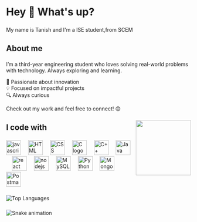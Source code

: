 <h1 align="left">Hey 👋 What's up?</h1>

###

<p align="left">My name is Tanish and I'm a ISE student,from SCEM</p>

###

<h2 align="left">About me</h2>

###

<p align="left">  I’m a third-year engineering student who loves solving real-world problems with technology. Always exploring and learning.  

🚀 Passionate about innovation  
💡 Focused on impactful projects  
🔍 Always curious  

Check out my work and feel free to connect!  😊</p>
###

<img align="right" height="150" src="https://imgs.search.brave.com/nyMzRVyOINjC39r5xDbDs98f5W5-Ii56tvsMVuHtEb8/rs:fit:860:0:0:0/g:ce/aHR0cHM6Ly9naWZk/Yi5jb20vaW1hZ2Vz/L2hpZ2gvcGV0ZXIt/Z3JpZmZpbi1mYW1p/bHktZ3V5LWhhcHB5/LWhlYWQtc3Bpbi1h/a2hiam1wYmN0cXp3/anhvLmdpZg.gif"  />

###

<h2 align="left">I code with</h2>

###

<div align="left">
  <img src="https://cdn.jsdelivr.net/gh/devicons/devicon/icons/javascript/javascript-original.svg" height="40" alt="javascript logo"  />
  <img width="12" />
  <img src="https://cdn.jsdelivr.net/gh/devicons/devicon/icons/html5/html5-original.svg" height="40" alt="HTML logo" />
  <img width="12" />
  <img src="https://cdn.jsdelivr.net/gh/devicons/devicon/icons/css3/css3-original.svg" height="40" alt="CSS logo" />
  <img width="12" />
  <img src="https://cdn.jsdelivr.net/gh/devicons/devicon/icons/c/c-original.svg" height="40" alt="C logo" />
  <img width="12" />
  <img src="https://cdn.jsdelivr.net/gh/devicons/devicon/icons/cplusplus/cplusplus-original.svg" height="40" alt="C++ logo" />
  <img width="12" />
  <img src="https://cdn.jsdelivr.net/gh/devicons/devicon/icons/java/java-original.svg" height="40" alt="Java logo" />
  <img width="12" />
  <img src="https://cdn.jsdelivr.net/gh/devicons/devicon/icons/react/react-original.svg" height="40" alt="react logo"  />
  <img width="12" />
  <img src="https://cdn.jsdelivr.net/gh/devicons/devicon/icons/nodejs/nodejs-original.svg" height="40" alt="nodejs logo"  />
  <img width="12" />
  <img src="https://cdn.jsdelivr.net/gh/devicons/devicon/icons/mysql/mysql-original.svg" height="40" alt="MySQL logo" />
  <img width="12" />
  <img src="https://cdn.jsdelivr.net/gh/devicons/devicon/icons/python/python-original.svg" height="40" alt="Python logo" />
  <img width="12" />
  <img src="https://cdn.jsdelivr.net/gh/devicons/devicon/icons/mongodb/mongodb-original.svg" height="40" alt="MongoDB logo" />
  <img width="12" />
  <img src="https://www.vectorlogo.zone/logos/getpostman/getpostman-icon.svg" height="40" alt="Postman logo" />

</div>

###
![Top Languages](https://github-readme-stats.vercel.app/api/top-langs/?username=TanishRadhakrishna&layout=compact&theme=radical)
###
![Snake animation](https://github.com/YOUR_GITHUB_USERNAME/TanishRadhakrishna/blob/output/github-contribution-grid-snake.svg)


